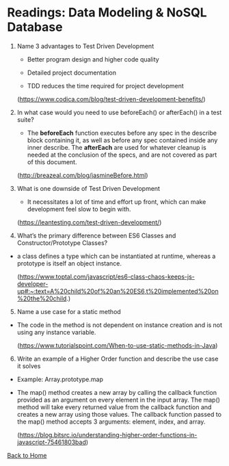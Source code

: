 # Readings: Data Modeling & NoSQL Database

1. Name 3 advantages to Test Driven Development
    
    - Better program design and higher code quality

    - Detailed project documentation

    - TDD reduces the time required for project development

    (https://www.codica.com/blog/test-driven-development-benefits/)

2. In what case would you need to use beforeEach() or afterEach() in a test suite?

    - The **beforeEach** function executes before any spec in the describe block containing it, as well as before any spec contained inside any inner describe. The **afterEach** are used for whatever cleanup is needed at the conclusion of the specs, and are not covered as part of this document.

    (http://breazeal.com/blog/jasmineBefore.html)

3. What is one downside of Test Driven Development

    - It necessitates a lot of time and effort up front, which can make development feel slow to begin with.

    (https://leantesting.com/test-driven-development/)

4. What’s the primary difference between ES6 Classes and Constructor/Prototype Classes?

  - a class defines a type which can be instantiated at runtime, whereas a prototype is itself an object instance.

    (https://www.toptal.com/javascript/es6-class-chaos-keeps-js-developer-up#:~:text=A%20child%20of%20an%20ES6,t%20implemented%20on%20the%20child.)

5. Name a use case for a static method

  - The code in the method is not dependent on instance creation and is not using any instance variable.

    (https://www.tutorialspoint.com/When-to-use-static-methods-in-Java)

6. Write an example of a Higher Order function and describe the use case it solves

  - Example: Array.prototype.map

  - The map() method creates a new array by calling the callback function provided as an argument on every element in the input array. The map() method will take every returned value from the callback function and creates a new array using those values.
The callback function passed to the map() method accepts 3 arguments: element, index, and array.

    (https://blog.bitsrc.io/understanding-higher-order-functions-in-javascript-75461803bad)


[Back to Home](https://pdariuslee.github.io/reading-notes/)